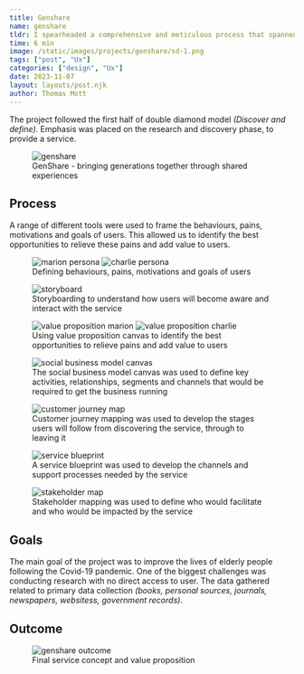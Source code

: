 ```yaml
---
title: Genshare
name: genshare
tldr: I spearheaded a comprehensive and meticulous process that spanned over two years.
time: 6 min
image: /static/images/projects/genshare/sd-1.png
tags: ["post", "Ux"]
categories: ["design", "Ux"]
date: 2023-11-07
layout: layouts/post.njk
author: Thomas Mott
---
```


The project followed the first half of double diamond model _(Discover and define)_. Emphasis was placed on the research and discovery phase, to provide a service.

<figure>
	<img
		src="/static/images/projects/genshare/sd-1.png"
		alt="genshare"
		style="height: auto"
	/>
	<figcaptioN>
		GenShare - bringing generations together through shared
		experiences
	</figcaption>
</figure>

## Process

A range of different tools were used to frame the behaviours, pains, motivations and goals of users. This allowed us to identify the best opportunities to relieve these pains and add value to users.

<figure>
	<img
		src="/static/images/projects/genshare/sd-pm.png"
		alt="marion persona"
		style="height: auto"
	/>
	<img
		src="/static/images/projects/genshare/sd-pc.png"
		alt="charlie persona"
		style="height: auto"
	/>
	<figcaption>
		Defining behaviours, pains, motivations and goals of
		users
	</figcaption>
</figure>
<figure>
	<img
		src="/static/images/projects/genshare/sd-sb.png"
		alt="storyboard"
		style="height: auto"
	/>
	<figcaption>
		Storyboarding to understand how users will become aware
		and interact with the service
	</figcaption>
</figure>
<figure>
	<img
		src="/static/images/projects/genshare/sd-vm.png"
		alt="value proposition marion"
		style="height: auto"
	/>
	<img
		src="/static/images/projects/genshare/sd-vc.png"
		alt="value proposition charlie"
		style="height: auto"
	/>
	<figcaption>
		Using value proposition canvas to identify the best
		opportunities to relieve pains and add value to users
	</figcaption>
</figure>
<figure>
	<img
		src="/static/images/projects/genshare/sd-mc.png"
		alt="social business model canvas"
		style="height: auto"
	/>
	<figcaption>
		The social business model canvas was used to define key
		activities, relationships, segments and channels that
		would be required to get the business running
	</figcaption>
</figure>
<figure>
	<img
		src="/static/images/projects/genshare/sd-cm.png"
		alt="customer journey map"
		style="height: auto"
	/>
	<figcaption>
		Customer journey mapping was used to develop the stages
		users will follow from discovering the service, through
		to leaving it
	</figcaption>
</figure>
<figure>
	<img
		src="/static/images/projects/genshare/sd-bp.png"
		alt="service
	blueprint"
		style="height: auto"
	/>
	<figcaption>
		A service blueprint was used to develop the channels and
		support processes needed by the service
	</figcaption>
</figure>
<figure>
	<img
		src="/static/images/projects/genshare/sd-sm.png"
		alt="stakeholder map"
		style="height: auto"
	/>
	<figcaption>
		Stakeholder mapping was used to define who would
		facilitate and who would be impacted by the service
	</figcaption>
</figure>

## Goals

The main goal of the project was to improve the lives of elderly people following the Covid-19 pandemic. One of the biggest challenges was conducting research with no direct access to user. The data gathered related to primary data collection _(books, personal sources, journals, newspapers, websitess, government records)._

## Outcome

<figure>
	<img
		src="/static/images/projects/genshare/sd-oc.png"
		alt="genshare outcome"
		style="height: auto"
	/>
	<figcaption>
		Final service concept and value proposition
	</figcaption>
</figure>

